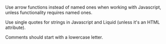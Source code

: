 Use arrow functions instead of named ones when working with Javascript, unless functionality requires named ones.

Use single quotes for strings in Javascript and Liquid (unless it's an HTML attribute).

Comments should start with a lowercase letter.
